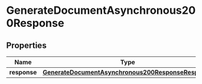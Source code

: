 

# GenerateDocumentAsynchronous200Response


## Properties

| Name | Type | Description | Notes |
|------------ | ------------- | ------------- | -------------|
|**response** | [**GenerateDocumentAsynchronous200ResponseResponse**](GenerateDocumentAsynchronous200ResponseResponse.md) |  |  [optional] |



